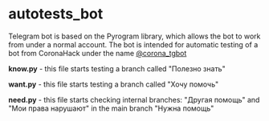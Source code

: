 # autotests_bot
Telegram bot is based on the Pyrogram library, which allows the bot to work from under a normal account.  The bot is intended for automatic testing of a bot from CoronaHack under the name <a href="t.me/coronainfotestbot">@corona_tgbot</a>

<strong>know.py</strong> - this file starts testing a branch called "Полезно знать"

<strong>want.py</strong> - this file starts testing a branch called "Хочу помочь"

<strong>need.py</strong> - this file starts checking internal branches: "Другая помощь" and "Мои права нарушают" in the main branch "Нужна помощь"
